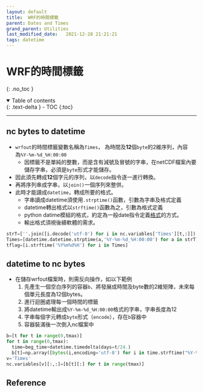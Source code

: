 ```yaml
---
layout: default
title:  WRF的時間標籤
parent: Dates and Times
grand_parent: Utilities
last_modified_date:   2021-12-28 21:21:21
tags: datetime
---
```

# WRF的時間標籤
{: .no_toc }

<details open markdown="block">
  <summary>
    Table of contents
  </summary>
  {: .text-delta }
- TOC
{:toc}
</details>

---
## nc bytes to datetime
- `wrfout`的時間標籤變數名稱為`Times`， 為時間及**12**個`byte`的2維序列，內容為`%Y-%m-%d_%H:00:00`
  - 因標籤不是單純的整數，而是含有減號及冒號的字串，在netCDF檔案內要儲存字串，必須是`byte`形式才能儲存。  
- 因此須先轉成**12**個字元的序列，以`decode`指令逐一進行轉換。
- 再將序列串成字串，以`join()`一個序列來整併。
- 此時才能讀成`datetime`，轉成所要的格式。
  - 字串讀成datetime須使用`.strptime()`函數，引數為字串及格式定義
  - datetime轉出格式以`strftime()`函數為之，引數為格式定義
  - python datime模組的格式，約定為一般date指令定義[格式](https://kknews.cc/zh-tw/code/2lr2ey9.html)的方式。
  - 輸出格式須視後續軟體的需求。

```python
strT=[''.join([i.decode('utf-8') for i in nc.variables['Times'][t,:]]) for t in range(nt)]
Times=[datetime.datetime.strptime(a,'%Y-%m-%d_%H:00:00') for a in strT]
tflag=[i.strftime('%Y%m%d%H') for i in Times]
```

## datetime to nc bytes
- 在儲存wrfout檔案時，則需反向操作，如以下範例
  1. 先產生一個空白序列的容器`b`、將發展成時間及byte數的2維矩陣，未來每個單元長度為12個bytes。
  1. 進行迴圈處理每一個時間的標籤
  1. 將datetime輸出成`%Y-%m-%d_%H:00:00`格式的字串，字串長度為12
  1. 字串每個字元轉成`byte`形式（`encode`），存在`b`容器中
  1. 容器裝滿後一次倒入nc檔案中
  
```python
b=[t for t in range(0,tmax)]
for t in range(0,tmax):
  time=beg_time+datetime.timedelta(days=t/24.)
  b[t]=np.array([bytes(i,encoding='utf-8') for i in time.strftime("%Y-%m-%d_%H:%M:%S")])
v='Times'
nc.variables[v][:,:]=[b[t][:] for t in range(tmax)]
```

## Reference

